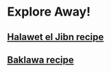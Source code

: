 # Explore Away!

## [Halawet el Jibn recipe](./halaweteljibn.html)
## [Baklawa recipe](./baklawa.html)
